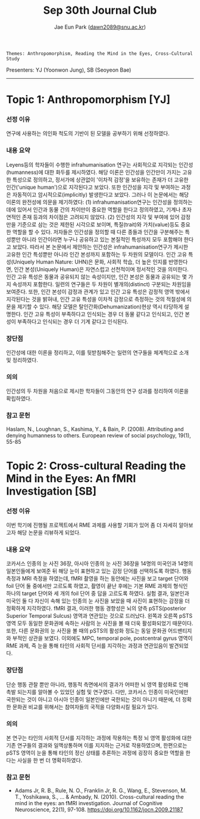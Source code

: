 ﻿---
layout: post
title: "Sep 30th Journal Club"
author: "Jae Eun Park (dawn2089@snu.ac.kr)"
---

    Themes: Anthropomorphism, Reading the Mind in the Eyes, Cross-Cultural Study
Presenters: YJ (Yoonwon Jung), SB (Seoyeon Bae)

-----------------

# Topic 1: Anthropomorphism [YJ]

### **선정 이유**

연구에 사용하는 의인화 척도의 기반이 된 모델을 공부하기 위해 선정하였다.

### **내용 요약**

Leyens등의 학자들이 수행한 infrahumanisation 연구는 사회적으로 지각되는 인간성(humanness)에 대한 화두를 제시하였다. 해당 이론은 인간성을 인간만이 가지는 고유한 특성으로 정의하고, 정서가에 상관없이 '이차적 감정'을 보유하는 존재가 더 고유한 인간('unique human')으로 지각된다고 보았다. 또한 인간성을 지각 및 부여하는 과정은 자동적이고 암시적으로(implicitly) 발생한다고 보았다.
그러나 이 논문에서는 해당 이론의 완전성에 의문을 제기하였다: (1) infrahumanisation연구는 인간성을 정의하는 데에 있어서 인간과 동물 간의 차이만이 중요한 역할을 한다고 정의하였고, 기계나 초자연적인 존재 등과의 차이점은 고려되지 않았다. (2) 인간성의 지각 및 부여에 있어 감정만을 기준으로 삼는 것은 제한된 시각으로 보이며, 특질(trait)와 가치(value)등도 중요한 역할을 할 수 있다.
저자들은 인간성을 정의할 때 다른 종들과 인간을 구분해주는 특성뿐만 아니라 인간이라면 누구나 공유하고 있는 본질적인 특성까지 모두 포함해야 한다고 보았다. 따라서 본 논문에서 제안하는 인간성은 infrahumanisation연구가 제시한 고유한 인간 특성뿐만 아니라 인간 본성까지 포함하는 두 차원의 모델이다. 인간 고유 특성(Uniquely Human Nature: UHN)은 문화, 사회적 학습, 더 높은 인지를 반영한다면, 인간 본성(Uniquely Human)은 자연스럽고 선천적이며 정서적인 것을 의미한다. 인간 고유 특성은 동물과 공유되지 않는 속성이지만, 인간 본성은 동물과 공유되는 몇 가지 속성까지 포함한다.
일련의 연구들은 두 차원이 별개의(distinct) 구분되는 차원임을 보여준다. 또한, 인간 본성이 감정과 관계가 있고 인간 고유 특성은 감정적 영역 밖에서 지각된다는 것을 밝혀내, 인간 고유 특성을 이차적 감정으로 측정하는 것의 적절성에 의문을 제기할 수 있다. 
해당 모델은 탈인간화(Dehumanization)현상 역시 타당하게 설명한다. 인간 고유 특성이 부족하다고 인식되는 경우 더 동물 같다고 인식되고, 인간 본성이 부족하다고 인식되는 경우 더 기계 같다고 인식된다.

### **장단점**
인간성에 대한 이론을 정리하고, 이를 뒷받침해주는 일련의 연구들을 체계적으로 소개 및 정리하였다.

### **의의**

인간성의 두 차원을 처음으로 제시한 학자들이 그동안의 연구 성과를 정리하여 이론을 확립하였다.

### **참고 문헌**

Haslam, N., Loughnan, S., Kashima, Y., & Bain, P. (2008). Attributing and denying humanness to others. European review of social psychology, 19(1), 55-85

# Topic 2: Cross-cultural Reading the Mind in the Eyes: An fMRI Investigation [SB]

### **선정 이유**

이번 학기에 진행될 프로젝트에서 RME 과제를 사용할 기회가 있어 좀 더 자세히 알아보고자 해당 논문을 리뷰하게 되었다.

### **내용 요약**

코카서스 인종의 눈 사진 36장, 아시아 인종의 눈 사진 36장을 14명의 미국인과 14명의 일본인들에게 보여준 뒤 해당 눈이 표현하고 있는 감정 단어를 선택하도록 하였다. 행동 측정과 MRI 측정을 하였는데, fMRI 촬영을 하는 동안에는 사진을 보고 target 단어와 foil 단어 둘 중에서만 고르도록 하였고, 촬영이 끝난 후에는 기본 RME 과제의 형식인 하나의 target 단어와 세 개의 foil 단어 중 답을 고르도록 하였다. 실험 결과, 일본인과 미국인 둘 다 자신이 속해 있는 인종의 눈 사진을 보았을 때 사진이 표현하는 감정을 더 정확하게 지각하였다. fMRI 결과, 이러한 행동 경향성은 뇌의 양측 pSTS(posterior Superior Temporal Sulcus) 영역과 연관있는 것으로 드러났다. 왼쪽과 오른쪽 pSTS 영역 모두 동일한 문화권에 속하는 사람의 눈 사진을 볼 때 더욱 활성화되었기 때문이다. 또한, 다른 문화권의 눈 사진을 볼 때의 pSTS의 활성화 정도는 동일 문화권 어드밴티지와 부적인 상관을 보였다. 이외에도 MPC, temporal pole, postcentral gyrus 영역이 RME 과제, 즉 눈을 통해 타인의 사회적 단서를 지각하는 과정과 연관있음이 발견되었다.

### **장단점**

단순 행동 관찰 뿐만 아니라, 행동적 측면에서의 결과가 어떠한 뇌 영역 활성화로 인해 촉발 되는지를 알아볼 수 있었던 실험 및 연구였다. 다만, 코카서스 인종이 미국인에만 국한되는 것이 아니고 아시아 인종이 일본인에만 국한되는 것이 아니기 때문에, 더 정확한 문화권 비교를 위해서는 참여자들의 국적을 다양화시킬 필요가 있다. 

### **의의**

본 연구는 타인의 사회적 단서를 지각하는 과정에 작용하는 특정 뇌 영역 활성화에 대한 기존 연구들의 결과와 일맥상통하며 이를 지지하는 근거로 작용하였으며, 한편으로는 pSTS 영역이 눈을 통해 타인의 정신 상태를 추론하는 과정에 굉장히 중요한 역할을 한다는 사실을 한 번 더 명확히하였다.

### **참고 문헌**

- Adams Jr, R. B., Rule, N. O., Franklin Jr, R. G., Wang, E., Stevenson, M. T., Yoshikawa, S., ... & Ambady, N. (2010). Cross-cultural reading the mind in the eyes: an fMRI investigation. Journal of Cognitive Neuroscience, 22(1), 97-108. https://doi.org/10.1162/jocn.2009.21187
